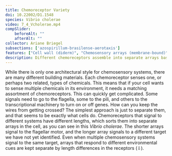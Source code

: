 ```yaml
---
title: Chemoreceptor Variety
doi: 10.22002/D1.1548
species: Vibrio cholerae
video: 7_4_Vcholerae.mp4
compSlider:
    beforeAlt: ""
    afterAlt: ""
collector: Ariane Briegel
subsections: ['azospirillum-brasilense-aerotaxis']
features: ["Cell wall (diderm)", "Chemosensory arrays (membrane-bound)", "Flagella (sheathed)", "Flagellar motor (disassembled)", "Flagellar motors", "Membrane (inner)", "Membrane (outer)", "Ribosomes"]
description: Different chemoreceptors assemble into separate arrays based on length in bacteria like Vibrio cholerae and Azospirillum brasilense
---
```


While there is only one architectural style for chemosensory systems, there are many different building materials. Each chemoreceptor senses one, or perhaps two related, types of chemicals. This means that if your cell wants to sense multiple chemicals in its environment, it needs a matching assortment of chemoreceptors. This can quickly get complicated. Some signals need to go to the flagella, some to the pili, and others to the transcriptional machinery to turn on or off genes. How can you keep the wires from getting crossed? The simplest approach is just to separate them, and that seems to be exactly what cells do. Chemoreceptors that signal to different systems have different lengths, which sorts them into separate arrays in the cell, as you can see in this *Vibrio cholerae*. The shorter arrays signal to the flagellar motor, and the longer array signals to a different target we have not yet identified. Even when multiple chemosensory systems signal to the same target, arrays that respond to different environmental cues are kept separate by length differences in the receptors (⇩).


